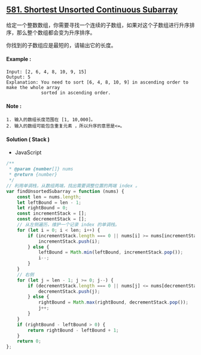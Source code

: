 ## [581. Shortest Unsorted Continuous Subarray](https://leetcode.com/problems/shortest-unsorted-continuous-subarray/)

给定一个整数数组，你需要寻找一个连续的子数组，如果对这个子数组进行升序排序，那么整个数组都会变为升序排序。

你找到的子数组应是最短的，请输出它的长度。

#### Example :

```text
Input: [2, 6, 4, 8, 10, 9, 15]
Output: 5
Explanation: You need to sort [6, 4, 8, 10, 9] in ascending order to make the whole array
             sorted in ascending order.
```

#### Note :

```text
1. 输入的数组长度范围在 [1, 10,000]。
2. 输入的数组可能包含重复元素 ，所以升序的意思是<=。
```

#### Solution ( **Stack** )

-   JavaScript

```javascript
/**
 * @param {number[]} nums
 * @return {number}
 */
// 利用单调栈，从数组两端，找出需要调整位置的两端 index 。
var findUnsortedSubarray = function (nums) {
    const len = nums.length;
    let leftBound = len - 1;
    let rightBound = 0;
    const incrementStack = [];
    const decrementStack = [];
    // 从左侧遍历，维护一个记录 index 的单调栈。
    for (let i = 0; i < len; i++) {
        if (incrementStack.length === 0 || nums[i] >= nums[incrementStack[incrementStack.length - 1]]) {
            incrementStack.push(i);
        } else {
            leftBound = Math.min(leftBound, incrementStack.pop());
            i--;
        }
    }
    // 右侧
    for (let j = len - 1; j >= 0; j--) {
        if (decrementStack.length === 0 || nums[j] <= nums[decrementStack[decrementStack.length - 1]]) {
            decrementStack.push(j);
        } else {
            rightBound = Math.max(rightBound, decrementStack.pop());
            j++;
        }
    }
    if (rightBound - leftBound > 0) {
        return rightBound - leftBound + 1;
    }
    return 0;
};
```
